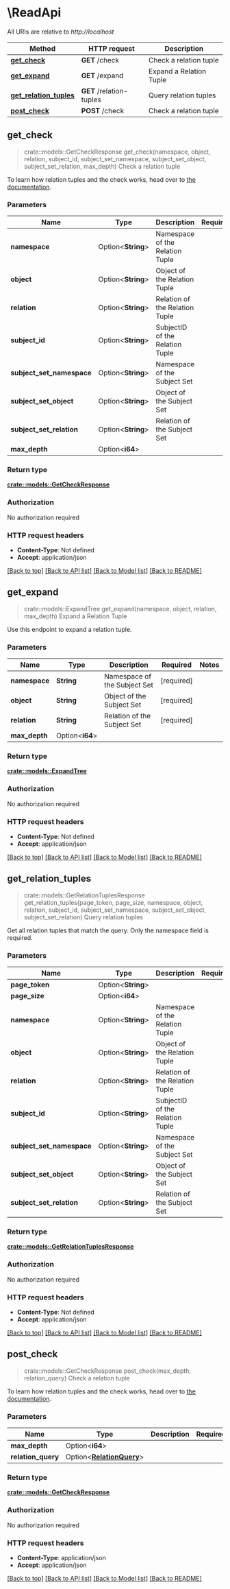 # \ReadApi

All URIs are relative to *http://localhost*

Method | HTTP request | Description
------------- | ------------- | -------------
[**get_check**](ReadApi.md#get_check) | **GET** /check | Check a relation tuple
[**get_expand**](ReadApi.md#get_expand) | **GET** /expand | Expand a Relation Tuple
[**get_relation_tuples**](ReadApi.md#get_relation_tuples) | **GET** /relation-tuples | Query relation tuples
[**post_check**](ReadApi.md#post_check) | **POST** /check | Check a relation tuple



## get_check

> crate::models::GetCheckResponse get_check(namespace, object, relation, subject_id, subject_set_namespace, subject_set_object, subject_set_relation, max_depth)
Check a relation tuple

To learn how relation tuples and the check works, head over to [the documentation](../concepts/relation-tuples.mdx).

### Parameters


Name | Type | Description  | Required | Notes
------------- | ------------- | ------------- | ------------- | -------------
**namespace** | Option<**String**> | Namespace of the Relation Tuple |  |
**object** | Option<**String**> | Object of the Relation Tuple |  |
**relation** | Option<**String**> | Relation of the Relation Tuple |  |
**subject_id** | Option<**String**> | SubjectID of the Relation Tuple |  |
**subject_set_namespace** | Option<**String**> | Namespace of the Subject Set |  |
**subject_set_object** | Option<**String**> | Object of the Subject Set |  |
**subject_set_relation** | Option<**String**> | Relation of the Subject Set |  |
**max_depth** | Option<**i64**> |  |  |

### Return type

[**crate::models::GetCheckResponse**](getCheckResponse.md)

### Authorization

No authorization required

### HTTP request headers

- **Content-Type**: Not defined
- **Accept**: application/json

[[Back to top]](#) [[Back to API list]](../README.md#documentation-for-api-endpoints) [[Back to Model list]](../README.md#documentation-for-models) [[Back to README]](../README.md)


## get_expand

> crate::models::ExpandTree get_expand(namespace, object, relation, max_depth)
Expand a Relation Tuple

Use this endpoint to expand a relation tuple.

### Parameters


Name | Type | Description  | Required | Notes
------------- | ------------- | ------------- | ------------- | -------------
**namespace** | **String** | Namespace of the Subject Set | [required] |
**object** | **String** | Object of the Subject Set | [required] |
**relation** | **String** | Relation of the Subject Set | [required] |
**max_depth** | Option<**i64**> |  |  |

### Return type

[**crate::models::ExpandTree**](expandTree.md)

### Authorization

No authorization required

### HTTP request headers

- **Content-Type**: Not defined
- **Accept**: application/json

[[Back to top]](#) [[Back to API list]](../README.md#documentation-for-api-endpoints) [[Back to Model list]](../README.md#documentation-for-models) [[Back to README]](../README.md)


## get_relation_tuples

> crate::models::GetRelationTuplesResponse get_relation_tuples(page_token, page_size, namespace, object, relation, subject_id, subject_set_namespace, subject_set_object, subject_set_relation)
Query relation tuples

Get all relation tuples that match the query. Only the namespace field is required.

### Parameters


Name | Type | Description  | Required | Notes
------------- | ------------- | ------------- | ------------- | -------------
**page_token** | Option<**String**> |  |  |
**page_size** | Option<**i64**> |  |  |
**namespace** | Option<**String**> | Namespace of the Relation Tuple |  |
**object** | Option<**String**> | Object of the Relation Tuple |  |
**relation** | Option<**String**> | Relation of the Relation Tuple |  |
**subject_id** | Option<**String**> | SubjectID of the Relation Tuple |  |
**subject_set_namespace** | Option<**String**> | Namespace of the Subject Set |  |
**subject_set_object** | Option<**String**> | Object of the Subject Set |  |
**subject_set_relation** | Option<**String**> | Relation of the Subject Set |  |

### Return type

[**crate::models::GetRelationTuplesResponse**](getRelationTuplesResponse.md)

### Authorization

No authorization required

### HTTP request headers

- **Content-Type**: Not defined
- **Accept**: application/json

[[Back to top]](#) [[Back to API list]](../README.md#documentation-for-api-endpoints) [[Back to Model list]](../README.md#documentation-for-models) [[Back to README]](../README.md)


## post_check

> crate::models::GetCheckResponse post_check(max_depth, relation_query)
Check a relation tuple

To learn how relation tuples and the check works, head over to [the documentation](../concepts/relation-tuples.mdx).

### Parameters


Name | Type | Description  | Required | Notes
------------- | ------------- | ------------- | ------------- | -------------
**max_depth** | Option<**i64**> |  |  |
**relation_query** | Option<[**RelationQuery**](RelationQuery.md)> |  |  |

### Return type

[**crate::models::GetCheckResponse**](getCheckResponse.md)

### Authorization

No authorization required

### HTTP request headers

- **Content-Type**: application/json
- **Accept**: application/json

[[Back to top]](#) [[Back to API list]](../README.md#documentation-for-api-endpoints) [[Back to Model list]](../README.md#documentation-for-models) [[Back to README]](../README.md)


